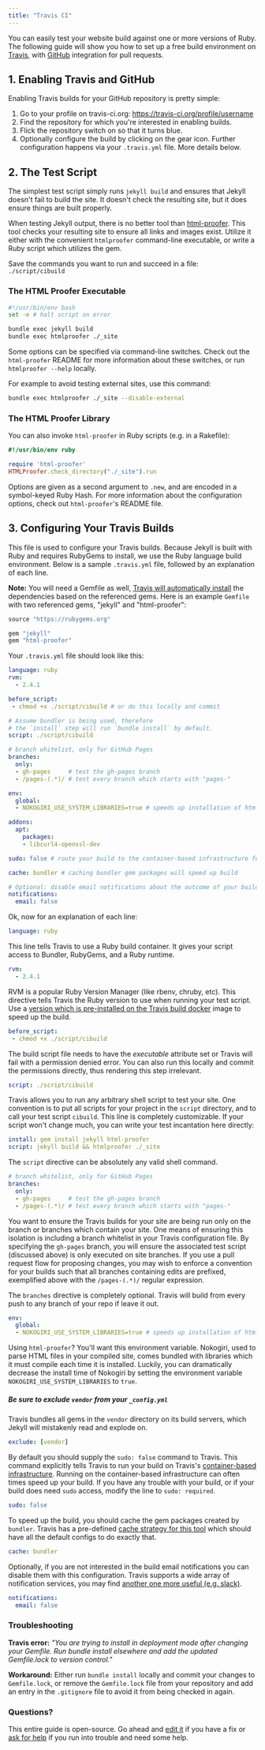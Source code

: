 ```yaml
---
title: "Travis CI"
---
```


You can easily test your website build against one or more versions of Ruby.
The following guide will show you how to set up a free build environment on
[Travis][travis], with [GitHub][github] integration for pull requests.

[travis]: https://travis-ci.org/
[github]: https://github.com/

## 1. Enabling Travis and GitHub

Enabling Travis builds for your GitHub repository is pretty simple:

1. Go to your profile on travis-ci.org: https://travis-ci.org/profile/username
2. Find the repository for which you're interested in enabling builds.
3. Flick the repository switch on so that it turns blue.
4. Optionally configure the build by clicking on the gear icon. Further
   configuration happens via your `.travis.yml` file. More details below.

## 2. The Test Script

The simplest test script simply runs `jekyll build` and ensures that Jekyll
doesn't fail to build the site. It doesn't check the resulting site, but it
does ensure things are built properly.

When testing Jekyll output, there is no better tool than [html-proofer][html-proofer].
This tool checks your resulting site to ensure all links and images exist.
Utilize it either with the convenient `htmlproofer` command-line executable,
or write a Ruby script which utilizes the gem.

Save the commands you want to run and succeed in a file: `./script/cibuild`

### The HTML Proofer Executable

```sh
#!/usr/bin/env bash
set -e # halt script on error

bundle exec jekyll build
bundle exec htmlproofer ./_site
```

Some options can be specified via command-line switches. Check out the
`html-proofer` README for more information about these switches, or run
`htmlproofer --help` locally.

For example to avoid testing external sites, use this command:

```sh
bundle exec htmlproofer ./_site --disable-external
```

### The HTML Proofer Library

You can also invoke `html-proofer` in Ruby scripts (e.g. in a Rakefile):

```ruby
#!/usr/bin/env ruby

require 'html-proofer'
HTMLProofer.check_directory("./_site").run
```

Options are given as a second argument to `.new`, and are encoded in a
symbol-keyed Ruby Hash. For more information about the configuration options,
check out `html-proofer`'s README file.

[html-proofer]: https://github.com/gjtorikian/html-proofer

## 3. Configuring Your Travis Builds

This file is used to configure your Travis builds. Because Jekyll is built
with Ruby and requires RubyGems to install, we use the Ruby language build
environment. Below is a sample `.travis.yml` file, followed by
an explanation of each line.

**Note:** You will need a Gemfile as well, [Travis will automatically install](https://docs.travis-ci.com/user/languages/ruby/#Dependency-Management) the dependencies based on the referenced gems. Here is an example `Gemfile` with two referenced gems, "jekyll" and "html-proofer":

```ruby
source "https://rubygems.org"

gem "jekyll"
gem "html-proofer"
```

Your `.travis.yml` file should look like this:

```yaml
language: ruby
rvm:
  - 2.4.1

before_script:
 - chmod +x ./script/cibuild # or do this locally and commit

# Assume bundler is being used, therefore
# the `install` step will run `bundle install` by default.
script: ./script/cibuild

# branch whitelist, only for GitHub Pages
branches:
  only:
  - gh-pages     # test the gh-pages branch
  - /pages-(.*)/ # test every branch which starts with "pages-"

env:
  global:
  - NOKOGIRI_USE_SYSTEM_LIBRARIES=true # speeds up installation of html-proofer

addons:
  apt:
    packages:
    - libcurl4-openssl-dev

sudo: false # route your build to the container-based infrastructure for a faster build

cache: bundler # caching bundler gem packages will speed up build

# Optional: disable email notifications about the outcome of your builds
notifications:
  email: false
```

Ok, now for an explanation of each line:

```yaml
language: ruby
```

This line tells Travis to use a Ruby build container. It gives your script
access to Bundler, RubyGems, and a Ruby runtime.

```yaml
rvm:
  - 2.4.1
```

RVM is a popular Ruby Version Manager (like rbenv, chruby, etc). This
directive tells Travis the Ruby version to use when running your test
script. Use a [version which is pre-installed on the Travis build docker][5]
image to speed up the build.

```yaml
before_script:
 - chmod +x ./script/cibuild
```

The build script file needs to have the *executable* attribute set or
Travis will fail with a permission denied error. You can also run this
locally and commit the permissions directly, thus rendering this step
irrelevant.

```yaml
script: ./script/cibuild
```

Travis allows you to run any arbitrary shell script to test your site. One
convention is to put all scripts for your project in the `script`
directory, and to call your test script `cibuild`. This line is completely
customizable. If your script won't change much, you can write your test
incantation here directly:

```yaml
install: gem install jekyll html-proofer
script: jekyll build && htmlproofer ./_site
```

The `script` directive can be absolutely any valid shell command.

```yaml
# branch whitelist, only for GitHub Pages
branches:
  only:
  - gh-pages     # test the gh-pages branch
  - /pages-(.*)/ # test every branch which starts with "pages-"
```

You want to ensure the Travis builds for your site are being run only on
the branch or branches which contain your site. One means of ensuring this
isolation is including a branch whitelist in your Travis configuration
file. By specifying the `gh-pages` branch, you will ensure the associated
test script (discussed above) is only executed on site branches. If you use
a pull request flow for proposing changes, you may wish to enforce a
convention for your builds such that all branches containing edits are
prefixed, exemplified above with the `/pages-(.*)/` regular expression.

The `branches` directive is completely optional. Travis will build from every
push to any branch of your repo if leave it out.

```yaml
env:
  global:
  - NOKOGIRI_USE_SYSTEM_LIBRARIES=true # speeds up installation of html-proofer
```

Using `html-proofer`? You'll want this environment variable. Nokogiri, used
to parse HTML files in your compiled site, comes bundled with libraries
which it must compile each time it is installed. Luckily, you can
dramatically decrease the install time of Nokogiri by setting the
environment variable `NOKOGIRI_USE_SYSTEM_LIBRARIES` to `true`.

<div class="note warning">
  <h5>Be sure to exclude <code>vendor</code> from your
   <code>_config.yml</code></h5>
  <p>Travis bundles all gems in the <code>vendor</code> directory on its build
   servers, which Jekyll will mistakenly read and explode on.</p>
</div>

```yaml
exclude: [vendor]
```

By default you should supply the `sudo: false` command to Travis. This command
explicitly tells Travis to run your build on Travis's [container-based
 infrastructure](https://docs.travis-ci.com/user/workers/container-based-infrastructure/#Routing-your-build-to-container-based-infrastructure). Running on the container-based infrastructure can often times
speed up your build. If you have any trouble with your build, or if your build
does need `sudo` access, modify the line to `sudo: required`.

```yaml
sudo: false
```

To speed up the build, you should cache the gem packages created by `bundler`. 
Travis has a pre-defined [cache strategy for this tool][6] which should have
all the default configs to do exactly that.

```yaml
cache: bundler
```

Optionally, if you are not interested in the build email notifications you
can disable them with this configuration. Travis supports a wide array of
notification services, you may find [another one more useful (e.g. slack)][7].

```yaml
notifications:
  email: false
```

### Troubleshooting

**Travis error:** *"You are trying to install in deployment mode after changing
your Gemfile. Run bundle install elsewhere and add the updated Gemfile.lock
to version control."*

**Workaround:** Either run `bundle install` locally and commit your changes to
`Gemfile.lock`, or remove the `Gemfile.lock` file from your repository and add
an entry in the `.gitignore` file to avoid it from being checked in again.

### Questions?

This entire guide is open-source. Go ahead and [edit it][3] if you have a
fix or [ask for help][4] if you run into trouble and need some help.

[3]: https://github.com/jekyll/jekyll/edit/master/docs/_docs/continuous-integration/travis-ci.md
[4]: https://jekyllrb.com/help/
[5]: https://docs.travis-ci.com/user/languages/ruby/#Specifying-Ruby-versions-and-implementations
[6]: https://docs.travis-ci.com/user/caching/#Caching-directories-(Bundler%2C-dependencies)
[7]: https://docs.travis-ci.com/user/notifications/

